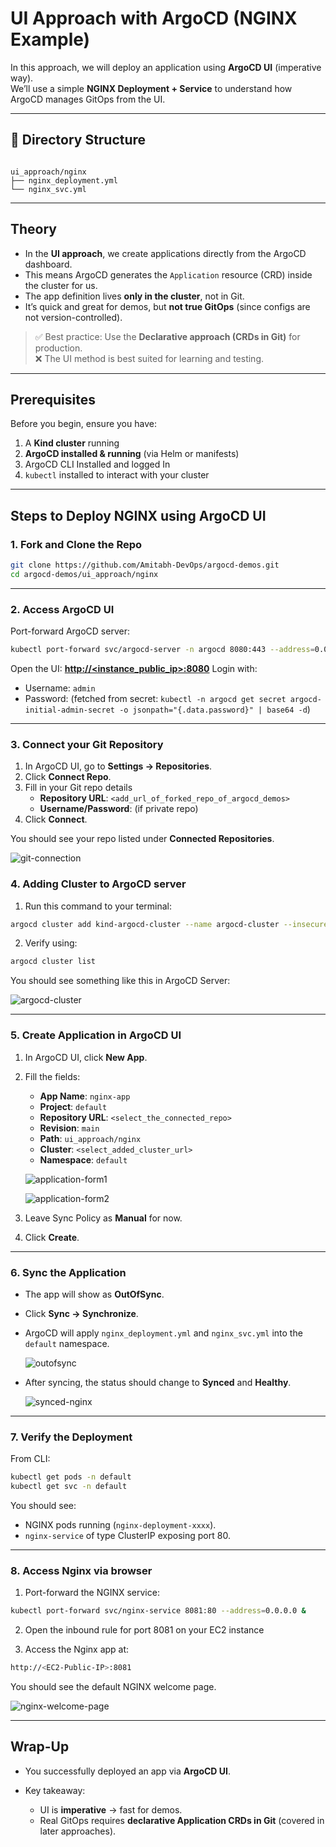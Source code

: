 # UI Approach with ArgoCD (NGINX Example)

In this approach, we will deploy an application using **ArgoCD UI** (imperative way).  
We’ll use a simple **NGINX Deployment + Service** to understand how ArgoCD manages GitOps from the UI.

---

## 📂 Directory Structure
```

ui_approach/nginx
├── nginx_deployment.yml
└── nginx_svc.yml

````

---

## Theory

- In the **UI approach**, we create applications directly from the ArgoCD dashboard.  
- This means ArgoCD generates the `Application` resource (CRD) inside the cluster for us.  
- The app definition lives **only in the cluster**, not in Git.  
- It’s quick and great for demos, but **not true GitOps** (since configs are not version-controlled).  

> ✅ Best practice: Use the **Declarative approach (CRDs in Git)** for production.  
> ❌ The UI method is best suited for learning and testing.  

---

## Prerequisites

Before you begin, ensure you have:  
1. A **Kind cluster** running  
2. **ArgoCD installed & running** (via Helm or manifests)
3. ArgoCD CLI Installed and logged In  
4. `kubectl` installed to interact with your cluster

---

## Steps to Deploy NGINX using ArgoCD UI

### 1. Fork and Clone the Repo

```bash
git clone https://github.com/Amitabh-DevOps/argocd-demos.git
cd argocd-demos/ui_approach/nginx
````

---

### 2. Access ArgoCD UI

Port-forward ArgoCD server:

```bash
kubectl port-forward svc/argocd-server -n argocd 8080:443 --address=0.0.0.0 &
```

Open the UI: **[http://<instance_public_ip>:8080](http://<instance_public_ip>:8080)**
Login with:

* Username: `admin`
* Password: (fetched from secret: `kubectl -n argocd get secret argocd-initial-admin-secret -o jsonpath="{.data.password}" | base64 -d`)

---

### 3. Connect your Git Repository

1. In ArgoCD UI, go to **Settings → Repositories**.
2. Click **Connect Repo**.
3. Fill in your Git repo details 
    * **Repository URL**: `<add_url_of_forked_repo_of_argocd_demos>`
    * **Username/Password**: (if private repo)
4. Click **Connect**.

You should see your repo listed under **Connected Repositories**.

![git-connection](../images/image.png)    
    

### 4. Adding Cluster to ArgoCD server

1. Run this command to your terminal:

```bash
argocd cluster add kind-argocd-cluster --name argocd-cluster --insecure
```

2. Verify using:

```bash
argocd cluster list
```

You should see something like this in ArgoCD Server:
    
![argocd-cluster](../images/image-1.png)
    

---

### 5. Create Application in ArgoCD UI

1. In ArgoCD UI, click **New App**.
2. Fill the fields:

   * **App Name**: `nginx-app`
   * **Project**: `default`
   * **Repository URL**: `<select_the_connected_repo>` 
   * **Revision**: `main`
   * **Path**: `ui_approach/nginx`
   * **Cluster**: `<select_added_cluster_url>`
   * **Namespace**: `default`

    ![application-form1](../images/image-2.png)

    ![application-form2](../images/image-3.png)

3. Leave Sync Policy as **Manual** for now.
4. Click **Create**.

---

### 6. Sync the Application

* The app will show as **OutOfSync**.
* Click **Sync → Synchronize**.
* ArgoCD will apply `nginx_deployment.yml` and `nginx_svc.yml` into the `default` namespace.

    ![outofsync](../images/image-4.png)

* After syncing, the status should change to **Synced** and **Healthy**.

    ![synced-nginx](../images/image-5.png)

---

### 7. Verify the Deployment

From CLI:

```bash
kubectl get pods -n default
kubectl get svc -n default
```

You should see:

* NGINX pods running (`nginx-deployment-xxxx`).
* `nginx-service` of type ClusterIP exposing port 80.

---

### 8. Access Nginx via browser

1. Port-forward the NGINX service:

```bash
kubectl port-forward svc/nginx-service 8081:80 --address=0.0.0.0 &
```

2. Open the inbound rule for port 8081 on your EC2 instance

3. Access the Nginx app at:

```bash
http://<EC2-Public-IP>:8081
```

You should see the default NGINX welcome page.

![nginx-welcome-page](../images/image-6.png)

---

## Wrap-Up

* You successfully deployed an app via **ArgoCD UI**.
* Key takeaway:

  * UI is **imperative** → fast for demos.
  * Real GitOps requires **declarative Application CRDs in Git** (covered in later approaches).

